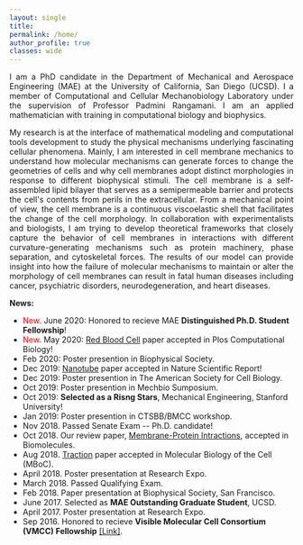 ```yaml
---
layout: single
title:
permalink: /home/
author_profile: true
classes: wide
---
```

<p style='text-align: justify;'> 
I am a PhD candidate in the Department of Mechanical and Aerospace Engineering (MAE) at the University of California, San Diego (UCSD). I a member of Computational and Cellular Mechanobiology Laboratory under the supervision of Professor Padmini Rangamani. I am an applied mathematician with training in computational biology and biophysics.
</p> 
<p style='text-align: justify;'> 
 My research is at the interface of mathematical modeling and computational tools development to study the physical mechanisms underlying fascinating cellular phenomena. Mainly, I am interested in cell membrane mechanics to understand how molecular mechanisms can generate forces to change the geometries of cells and why cell membranes adopt distinct morphologies in response to different biophysical stimuli. The cell membrane is a self-assembled lipid bilayer that serves as a semipermeable barrier
and protects the cell's contents from perils in the extracellular. From a mechanical point of view, the cell membrane is a continuous viscoelastic shell that facilitates the change of the cell morphology. In collaboration with experimentalists and biologists, I am trying to develop theoretical frameworks that closely capture the behavior of cell membranes in interactions with different curvature-generating mechanisms such as protein machinery, phase separation, and cytoskeletal forces. The results of our model can provide insight into how the failure of molecular mechanisms to maintain or alter the morphology of cell membranes can result in fatal human diseases including cancer, psychiatric disorders, neurodegeneration, and heart diseases.
  

**News:**
- <span style="color:red;"> New.  </span> June 2020: Honored to recieve MAE **Distinguished Ph.D. Student Fellowship**!
- <span style="color:red;"> New.  </span> May 2020: [Red Blood Cell](https://journals.plos.org/ploscompbiol/article?id=10.1371/journal.pcbi.1007890&rev=1) paper accepted in Plos Computational Biology!
-  Feb 2020: Poster presention in Biophysical Society.
-  Dec 2019: [Nanotube](https://www.nature.com/articles/s41598-020-59221-x) paper accepted in Nature Scientific Report!
-  Dec 2019: Poster presention in The American Society for Cell Biology.
-  Oct 2019: Poster presention in Mechbio Sumposium.
-  Oct 2019: **Selected as a Risng Stars**, Mechanical Engineering, Stanford University! 
-  Jan 2019: Poster presention in CTSBB/BMCC workshop.
-  Nov 2018. Passed Senate Exam -- Ph.D. candidate! 
-  Oct 2018. Our review paper, [Membrane-Protein Intractions](https://www.mdpi.com/2218-273X/8/4/120), accepted in Biomolecules.
-  Aug 2018. [Traction](https://www.molbiolcell.org/doi/full/10.1091/mbc.E18-02-0087) paper accepted in Molecular Biology of the Cell (MBoC).
-  April 2018. Poster presentation at Research Expo. 
-  March 2018. Passed Qualifying Exam.
-  Feb 2018. Paper presentation at Biophysical Society, San Francisco.
-  June 2017. Selected as **MAE Outstanding Graduate Student**, UCSD.
-  April 2017. Poster presentation at Research Expo.
-  Sep 2016.  Honored to recieve **Visible Molecular Cell Consortium (VMCC) Fellowship** [[Link]](https://vmcc.ucsd.edu/).


<!--- the role of different molecular machinary in prescribing and maintaining the morphology of different cell types. 
Cell shape maintenance and the ability of the cell to alter its shape are fundemental for regulation of various biological function. Any defects in the ability of the cell to adjust its morphology can result in fatal human disease such as cancer, psychiatric disorders, neurodegeneration, and heart diseases. In collaboration with experimentalist and biologist, I am trying to develope theoritical frameworks that closely capture the 
  Any  and any failure in that can result in fatal human disease such ascancer, psychiatric disorders, neurodegeneration, and heart diseases. 
  Cell shape maintenance and the ability of the cell to alter its shape are closely related to biological function of cells. I am interested in understanding how molecular mechanisms can generate forces to change the geometries of cells and why cells adapt distinct morphologies in response to different biophysical stimula. To answer these questions, I develope theortical models integrating it with experimental data. biophysical and  
   Indeed, 
Cell shape and function are intricately coupled; cells must maintain specific shapes to support their physiological
functions
  My research mainly focuses on the application of theoritical models to undersatnd how molecular mechanisms can generate forces to deform the cell memebarnes and why cell membranes adapt distinct morphologies in response to different biophysical stimula. From a mechanical point of view, plasma membrane is a continuous elastic shell that bends and deforms in response to large external stresses. 
</p>
My main inteerst is to undersatnd how molecular mechanisms can generate forces to deform the cell memebarnes and why cell membranes adapt various morphologies in response to different biophysical stimulat. To answer these questions, I 
My research mainly focuses on the application of theoritical models to undersatnd how molecular mechanisms can generate forces to deform the cell memebarnes and why cell membranes adapt different morphologies 
cell membranes can adopt its morphology of mechanics in cellular phenomena broadly from membrane -cytoskeleton interaction, membrane-protein crowding and bulk fluid to cell shape regulation, cell division and endocytosis.
biological phenomena at the cellular level.--- >


<!-- <h1>Latest Posts</h1> 
{% assign sorted = site.posts | sort:'date' | reverse %}
<ul>
{% for post in sorted limit:3%}
	<div class="{{ include.type | default: "list" }}__item">
	  <article class="archive__item" itemscope itemtype="http://schema.org/CreativeWork">
	    <li>
	      <h3 class="archive__item-title" itemprop="headline">
			 	  <a href="{{ root_url }}{{ post.url }}">{{ post.title }}</a>
	      </h3>
        <p class="archive__item-excerpt" itemprop="description">{{post.excerpt}}</p>
	    </li>
	 </article>
	</div>
{% endfor %}
<ul>
<a href="/blog/" class="back-to-top">More posts &rarr;</a>

-->
